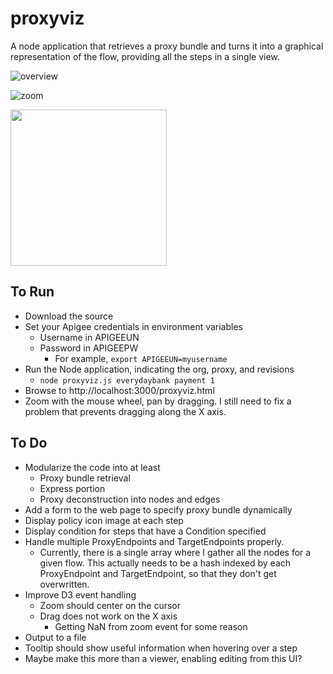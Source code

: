 # proxyviz
A node application that retrieves a proxy bundle and turns it into a graphical representation of the flow, providing all the steps in a single view.

![overview](https://gitlab.apigee.com/apigee/proxyviz/blob/55b2b9cabd2b869d115aca365650874dba7634cf/screenshots/overview.png)

![zoom](https://gitlab.apigee.com/apigee/proxyviz/blob/master/screenshots/zoom.png)

<img src="https://gitlab.apigee.com/apigee/Lucky/raw/master/views/l.png?raw=true"  width="250px" />

## To Run
- Download the source
- Set your Apigee credentials in environment variables
  - Username in APIGEEUN
  - Password in APIGEEPW
    - For example, `export APIGEEUN=myusername`
- Run the Node application, indicating the org, proxy, and revisions
  - `node proxyviz.js everydaybank payment 1`
- Browse to http://localhost:3000/proxyviz.html
- Zoom with the mouse wheel, pan by dragging.  I still need to fix a problem that prevents dragging along the X axis.

## To Do
- Modularize the code into at least
  - Proxy bundle retrieval
  - Express portion
  - Proxy deconstruction into nodes and edges
- Add a form to the web page to specify proxy bundle dynamically
- Display policy icon image at each step
- Display condition for steps that have a Condition specified
- Handle multiple ProxyEndpoints and TargetEndpoints properly.
  - Currently, there is a single array where I gather all the nodes for a given flow.  This actually needs to be a hash indexed by each ProxyEndpoint and TargetEndpoint, so that they don't get overwritten.
- Improve D3 event handling
  - Zoom should center on the cursor
  - Drag does not work on the X axis
    - Getting NaN from zoom event for some reason
- Output to a file
- Tooltip should show useful information when hovering over a step
- Maybe make this more than a viewer, enabling editing from this UI?
